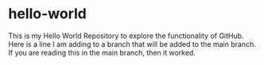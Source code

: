 # hello-world
This is my Hello World Repository to explore the functionality of GitHub.
Here is a line I am adding to a branch that will be added to the main branch. If you are reading this in the main branch, then it worked.
